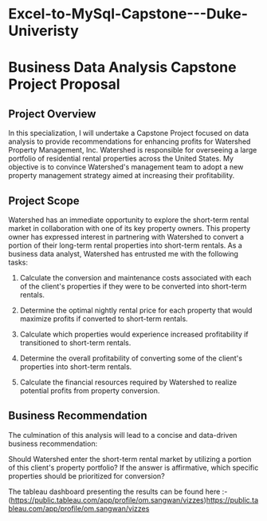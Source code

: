 # Excel-to-MySql-Capstone---Duke-Univeristy
# **Business Data Analysis Capstone Project Proposal**

## **Project Overview**

In this specialization, I will undertake a Capstone Project focused on data analysis to provide recommendations for enhancing profits for Watershed Property Management, Inc. Watershed is responsible for overseeing a large portfolio of residential rental properties across the United States. My objective is to convince Watershed's management team to adopt a new property management strategy aimed at increasing their profitability.

## **Project Scope**

Watershed has an immediate opportunity to explore the short-term rental market in collaboration with one of its key property owners. This property owner has expressed interest in partnering with Watershed to convert a portion of their long-term rental properties into short-term rentals. As a business data analyst, Watershed has entrusted me with the following tasks:

1. Calculate the conversion and maintenance costs associated with each of the client's properties if they were to be converted into short-term rentals.

2. Determine the optimal nightly rental price for each property that would maximize profits if converted to short-term rentals.

3. Calculate which properties would experience increased profitability if transitioned to short-term rentals.

4. Determine the overall profitability of converting some of the client's properties into short-term rentals.

5. Calculate the financial resources required by Watershed to realize potential profits from property conversion.

## **Business Recommendation**

The culmination of this analysis will lead to a concise and data-driven business recommendation:

Should Watershed enter the short-term rental market by utilizing a portion of this client's property portfolio? If the answer is affirmative, which specific properties should be prioritized for conversion?

The tableau dashboard presenting the results can be found here :- (https://public.tableau.com/app/profile/om.sangwan/vizzes)https://public.tableau.com/app/profile/om.sangwan/vizzes
